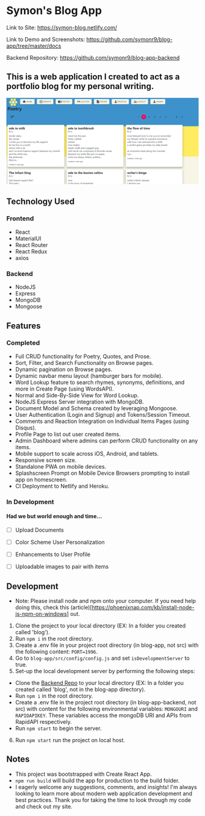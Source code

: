 # Symon's Blog App

Link to Site: https://symon-blog.netlify.com/

Link to Demo and Screenshots: https://github.com/symonr9/blog-app/tree/master/docs

Backend Repository: https://github.com/symonr9/blog-app-backend

## This is a web application I created to act as a portfolio blog for my personal writing. 

![Browser Poetry Page](https://github.com/symonr9/blog-app/blob/master/docs/screenshots/browser_poetry_1.PNG)

## Technology Used

### Frontend
- React
- MaterialUI
- React Router
- React Redux
- axios

### Backend
- NodeJS
- Express
- MongoDB
- Mongoose


## Features

### Completed
- Full CRUD functionality for Poetry, Quotes, and Prose.
- Sort, Filter, and Search Functionality on Browse pages.
- Dynamic pagination on Browse pages.
- Dynamic navbar menu layout (hamburger bars for mobile).
- Word Lookup feature to search rhymes, synonyms, definitions, and more in Create Page (using WordsAPI).
- Normal and Side-By-Side View for Word Lookup.
- NodeJS Express Server integration with MongoDB.
- Document Model and Schema created by leveraging Mongoose.
- User Authentication (Login and Signup) and Tokens/Session Timeout.
- Comments and Reaction Integration on Individual Items Pages (using Disqus).
- Profile Page to list out user created items.
- Admin Dashboard where admins can perform CRUD functionality on any items.
- Mobile support to scale across iOS, Android, and tablets.
- Responsive screen size.
- Standalone PWA on mobile devices.
- Splashscreen Prompt on Mobile Device Browsers prompting to install app on homescreen.
- CI Deployment to Netlify and Heroku.

### In Development

#### Had we but world enough and time...
- [ ] Upload Documents
- [ ] Color Scheme User Personalization 
- [ ] Enhancements to User Profile
- [ ] Uploadable images to pair with items


## Development

- Note: Please install node and npm onto your computer. If you need help doing this, check this (article)[https://phoenixnap.com/kb/install-node-js-npm-on-windows] out. 

1. Clone the project to your local directory (EX: In a folder you created called 'blog').
2. Run `npm i` in the root directory.
3. Create a .env file in your project root directory (in blog-app, not src) with the following content: `PORT=1996`.
4. Go to `blog-app/src/config/config.js` and set `isDevelopmentServer` to true.
5. Set-up the local development server by performing the following steps:
  - Clone the [Backend Repo](https://github.com/symonr9/blog-app-backend) to your local directory (EX: In a folder you created called 'blog', not in the blog-app directory).
  - Run `npm i` in the root directory.
  - Create a .env file in the project root directory (in blog-app-backend, not src) with content for the following environmental variables: `MONGOURI` and `RAPIDAPIKEY`. These variables access the mongoDB URI and APIs from RapidAPI respectively.
  - Run `npm start` to begin the server. 
6. Run `npm start` run the project on local host.



## Notes

- This project was bootstrapped with Create React App.
- `npm run build` will build the app for production to the build folder.
- I eagerly welcome any suggestions, comments, and insights! I'm always looking to learn more about modern web application development and best practices. Thank you for taking the time to look through my code and check out my site. 
